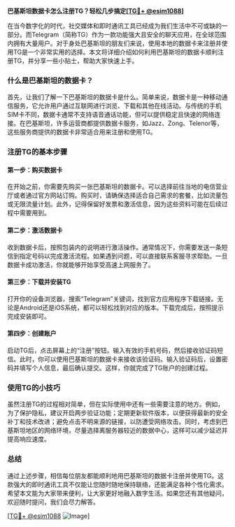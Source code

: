 **巴基斯坦数据卡怎么注册TG？轻松几步搞定[[TG💪+ @esim1088](https://t.me/s/esim1088)]**

在当今数字化的时代，社交媒体和即时通讯工具已经成为我们生活中不可或缺的一部分。而Telegram（简称TG）作为一款功能强大且安全的聊天应用，在全球范围内拥有大量用户。对于身处巴基斯坦的朋友们来说，使用本地的数据卡来注册并使用TG是一个非常实用的选择。本文将详细介绍如何利用巴基斯坦的数据卡顺利注册TG，并分享一些小贴士，帮助大家快速上手。

### 什么是巴基斯坦的数据卡？

首先，让我们了解一下巴基斯坦的数据卡是什么。简单来说，数据卡是一种移动通信服务，它允许用户通过互联网进行浏览、下载和其他在线活动。与传统的手机SIM卡不同，数据卡通常不支持语音通话功能，但可以提供稳定且快速的网络连接。在巴基斯坦，许多运营商都提供数据卡服务，如Jazz、Zong、Telenor等，这些服务商提供的数据卡非常适合用来注册和使用TG。

### 注册TG的基本步骤

#### 第一步：购买数据卡
在开始之前，你需要先购买一张巴基斯坦的数据卡。可以选择前往当地的电信营业厅或者通过官方网站订购。购买时，请确保选择适合自己需求的套餐，比如流量包或无限流量计划。此外，记得保留好发票和激活信息，因为这些资料可能在后续过程中需要用到。

#### 第二步：激活数据卡
收到数据卡后，按照包装内的说明进行激活操作。通常情况下，你需要发送一条短信到指定号码以完成激活流程。如果遇到问题，可以直接联系客服寻求帮助。一旦数据卡成功激活，你就能够开始享受高速上网服务了。

#### 第三步：下载并安装TG
打开你的设备浏览器，搜索“Telegram”关键词，找到官方应用程序下载链接。无论是Android还是iOS系统，都可以轻松找到对应的版本。下载完成后，按照提示完成安装即可。

#### 第四步：创建账户
启动TG后，点击屏幕上的“注册”按钮。输入有效的手机号码，然后接收验证码短信。此时，你可以使用巴基斯坦的数据卡来接收该验证码。输入验证码后，设置密码并填写个人信息，最后确认提交。这样，你就完成了TG账户的创建过程。

### 使用TG的小技巧

虽然注册TG的过程相对简单，但在实际使用中还有一些需要注意的地方。例如，为了保护隐私，建议开启两步验证功能；定期更新软件版本，以便获得最新的安全补丁和技术改进；避免点击不明来源的链接，以防遭受网络攻击。同时，考虑到巴基斯坦地区的网络环境，尽量选择离服务器较近的数据中心，这样可以减少延迟并提高响应速度。

### 总结

通过上述步骤，相信每位朋友都能顺利地用巴基斯坦的数据卡注册并使用TG。这款强大的即时通讯工具不仅能让您随时随地保持联络，还能满足各种个性化需求。希望本文能为大家带来便利，让大家更好地融入数字生活。如果您还有其他疑问，欢迎随时提问，我们会尽力解答。

[[TG💪+ @esim1088](https://t.me/s/esim1088) ![Image](https://i.postimg.cc/4NQfJmqS/Snipaste-2025-05-13-00-14-12.png)]